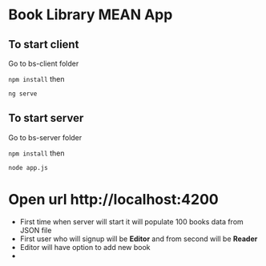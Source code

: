 # Book Library MEAN App

## To start client 

Go to bs-client folder

`npm install`
then

`ng serve`



## To start server 
Go to bs-server folder

`npm install`
then

`node app.js`


# Open url http://localhost:4200

* First time when server will start it will populate 100 books data from JSON file
* First user who will signup will be **Editor** and from second will be **Reader**
* Editor will have option to add new book
* 
